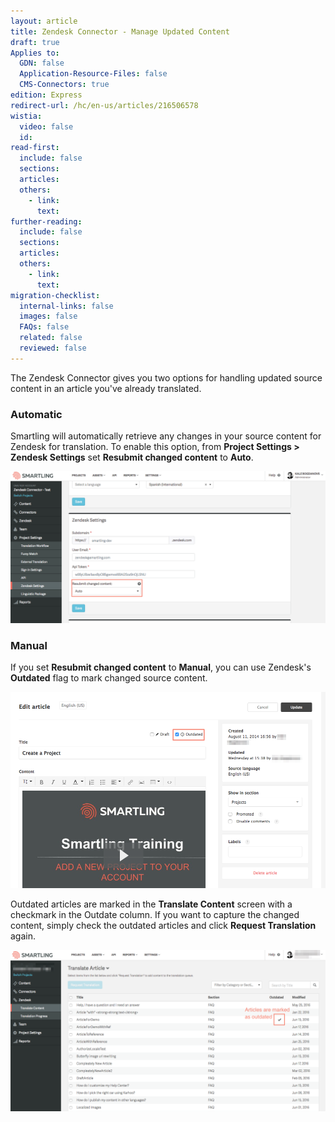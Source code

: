 ```yaml
---
layout: article
title: Zendesk Connector - Manage Updated Content
draft: true
Applies to:
  GDN: false
  Application-Resource-Files: false
  CMS-Connectors: true
edition: Express
redirect-url: /hc/en-us/articles/216506578
wistia:
  video: false
  id:
read-first:
  include: false
  sections:
  articles:
  others:
    - link:
      text:
further-reading:
  include: false
  sections:
  articles:
  others:
    - link:
      text:
migration-checklist:
  internal-links: false
  images: false
  FAQs: false
  related: false
  reviewed: false
---
```



The Zendesk Connector gives you two options for handling updated source content in an article you've already translated.

### Automatic

Smartling will automatically retrieve any changes in your source content for Zendesk for translation. To enable this option, from **Project Settings &gt; Zendesk Settings** set **Resubmit changed content** to **Auto**.

![](/uploads/versions/smartling___zendesk_settings-1---x----1374-663x---.png)

### Manual

If you set **Resubmit changed content** to **Manual**, you can use Zendesk's **Outdated** flag to mark changed source content.

![](/uploads/versions/smartling_help_center-1---x----1008-627x---.png)

Outdated articles are marked in the **Translate Content** screen with a checkmark in the Outdate column. If you want to capture the changed content, simply check the outdated articles and click **Request Translation** again.

![](/uploads/versions/smartling___translate_content-1---x----1379-706x---.png)